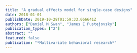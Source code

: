```yaml
---
title: "A gradual effects model for single-case designs"
date: 2018-01-01
publishDate: 2019-10-28T01:59:33.066641Z
authors: ["Daniel M Swan", "James E Pustejovsky"]
publication_types: ["2"]
abstract: ""
featured: false
publication: "*Multivariate behavioral research*"
---
```


